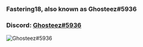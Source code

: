 ### Fastering18, also known as Ghosteez#5936  

### Discord:  [Ghosteez#5936](https://discord.com/users/775363892167573535)  
![Ghosteez#5936](https://discord.c99.nl/widget/theme-1/775363892167573535.png) 
